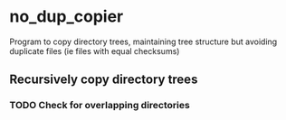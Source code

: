 # no_dup_copier
Program to copy directory trees, maintaining tree structure but avoiding duplicate files (ie files with equal checksums)

## Recursively copy directory trees

### TODO Check for overlapping directories
